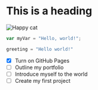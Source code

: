 # This is a heading
![Happy cat](https://i.kym-cdn.com/entries/icons/original/000/041/742/cover3.jpg)
``` javascript
var myVar = "Hello, world!";
```
``` python
greeting = "Hello world!"
```
- [x] Turn on GitHub Pages
- [ ] Outline my portfolio
- [ ] Introduce myself to the world
- [ ] Create my first project
